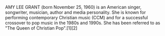 AMY LEE GRANT (born November 25, 1960) is an American singer, songwriter, musician, author and media personality. She is known for performing contemporary Christian music (CCM) and for a successful crossover to pop music in the 1980s and 1990s. She has been referred to as "The Queen of Christian Pop".[1][2]
